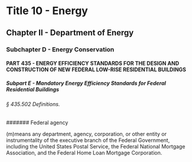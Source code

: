 
# Title 10 - Energy
## Chapter II - Department of Energy
### Subchapter D - Energy Conservation
#### PART 435 - ENERGY EFFICIENCY STANDARDS FOR THE DESIGN AND CONSTRUCTION OF NEW FEDERAL LOW-RISE RESIDENTIAL BUILDINGS
##### Subpart E - Mandatory Energy Efficiency Standards for Federal Residential Buildings
###### § 435.502 Definitions.
####### Federal agency

(m)means any department, agency, corporation, or other entity or instrumentality of the executive branch of the Federal Government, including the United States Postal Service, the Federal National Mortgage Association, and the Federal Home Loan Mortgage Corporation.
